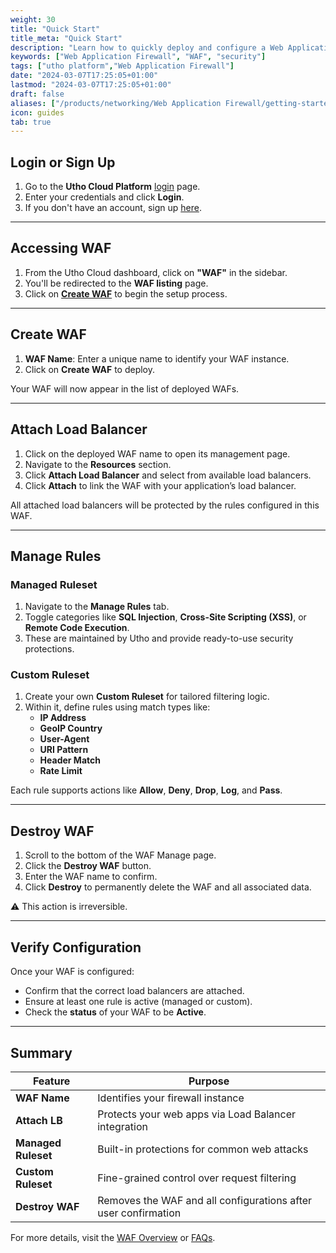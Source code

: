 ```yaml
---
weight: 30
title: "Quick Start"
title_meta: "Quick Start"
description: "Learn how to quickly deploy and configure a Web Application Firewall (WAF) on Utho Cloud to protect your applications from malicious traffic."
keywords: ["Web Application Firewall", "WAF", "security"]
tags: ["utho platform","Web Application Firewall"]
date: "2024-03-07T17:25:05+01:00"
lastmod: "2024-03-07T17:25:05+01:00"
draft: false 
aliases: ["/products/networking/Web Application Firewall/getting-started/Quick Start"]
icon: guides
tab: true
---
```

## **Login or Sign Up**

1. Go to the **Utho Cloud Platform** [login](https://console.utho.com/login) page.
2. Enter your credentials and click **Login**.
3. If you don't have an account, sign up [here](https://console.utho.com/signup).

---

## **Accessing WAF**

1. From the Utho Cloud dashboard, click on **"WAF"** in the sidebar.
2. You'll be redirected to the **WAF listing** page.
3. Click on **[Create WAF](https://console.utho.com/waf/deploy)** to begin the setup process.

---

## **Create WAF**

1. **WAF Name**: Enter a unique name to identify your WAF instance.
2. Click on **Create WAF** to deploy.

Your WAF will now appear in the list of deployed WAFs.

---

## **Attach Load Balancer**

1. Click on the deployed WAF name to open its management page.
2. Navigate to the **Resources** section.
3. Click **Attach Load Balancer** and select from available load balancers.
4. Click **Attach** to link the WAF with your application’s load balancer.

All attached load balancers will be protected by the rules configured in this WAF.

---

## **Manage Rules**

### **Managed Ruleset**
1. Navigate to the **Manage Rules** tab.
2. Toggle categories like **SQL Injection**, **Cross-Site Scripting (XSS)**, or **Remote Code Execution**.
3. These are maintained by Utho and provide ready-to-use security protections.

### **Custom Ruleset**
1. Create your own **Custom Ruleset** for tailored filtering logic.
2. Within it, define rules using match types like:
   - **IP Address**
   - **GeoIP Country**
   - **User-Agent**
   - **URI Pattern**
   - **Header Match**
   - **Rate Limit**

Each rule supports actions like **Allow**, **Deny**, **Drop**, **Log**, and **Pass**.

---

## **Destroy WAF**

1. Scroll to the bottom of the WAF Manage page.
2. Click the **Destroy WAF** button.
3. Enter the WAF name to confirm.
4. Click **Destroy** to permanently delete the WAF and all associated data.

⚠️ This action is irreversible.

---

## **Verify Configuration**

Once your WAF is configured:
- Confirm that the correct load balancers are attached.
- Ensure at least one rule is active (managed or custom).
- Check the **status** of your WAF to be **Active**.

---

## Summary

| Feature            | Purpose                                                                 |
|--------------------|-------------------------------------------------------------------------|
| **WAF Name**       | Identifies your firewall instance                                       |
| **Attach LB**      | Protects your web apps via Load Balancer integration                    |
| **Managed Ruleset**| Built-in protections for common web attacks                             |
| **Custom Ruleset** | Fine-grained control over request filtering                             |
| **Destroy WAF**    | Removes the WAF and all configurations after user confirmation          |

For more details, visit the [WAF Overview](https://docs.utho.com/products/security/WAF/getting-started/Overview) or [FAQs](https://docs.utho.com/products/security/WAF/faqs).
